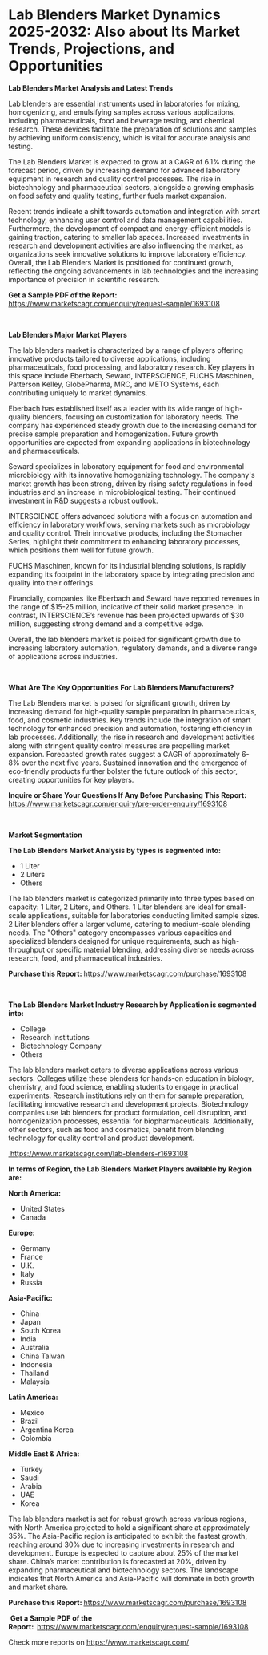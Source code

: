 <p><h1>Lab Blenders Market Dynamics 2025-2032: Also about Its Market Trends, Projections, and Opportunities</h1></p><p><strong>Lab Blenders Market Analysis and Latest Trends</strong></p>
<p><p>Lab blenders are essential instruments used in laboratories for mixing, homogenizing, and emulsifying samples across various applications, including pharmaceuticals, food and beverage testing, and chemical research. These devices facilitate the preparation of solutions and samples by achieving uniform consistency, which is vital for accurate analysis and testing.</p><p>The Lab Blenders Market is expected to grow at a CAGR of 6.1% during the forecast period, driven by increasing demand for advanced laboratory equipment in research and quality control processes. The rise in biotechnology and pharmaceutical sectors, alongside a growing emphasis on food safety and quality testing, further fuels market expansion. </p><p>Recent trends indicate a shift towards automation and integration with smart technology, enhancing user control and data management capabilities. Furthermore, the development of compact and energy-efficient models is gaining traction, catering to smaller lab spaces. Increased investments in research and development activities are also influencing the market, as organizations seek innovative solutions to improve laboratory efficiency. Overall, the Lab Blenders Market is positioned for continued growth, reflecting the ongoing advancements in lab technologies and the increasing importance of precision in scientific research.</p></p>
<p><strong>Get a Sample PDF of the Report:&nbsp;</strong> <a href="https://www.marketscagr.com/enquiry/request-sample/1693108?utm_campaign=1848&utm_medium=2&utm_source=Github&utm_content=ia&utm_term=08012025&utm_id=lab-blenders">https://www.marketscagr.com/enquiry/request-sample/1693108</a></p>
<p>&nbsp;</p>
<p><strong>Lab Blenders Major Market Players</strong></p>
<p><p>The lab blenders market is characterized by a range of players offering innovative products tailored to diverse applications, including pharmaceuticals, food processing, and laboratory research. Key players in this space include Eberbach, Seward, INTERSCIENCE, FUCHS Maschinen, Patterson Kelley, GlobePharma, MRC, and METO Systems, each contributing uniquely to market dynamics.</p><p>Eberbach has established itself as a leader with its wide range of high-quality blenders, focusing on customization for laboratory needs. The company has experienced steady growth due to the increasing demand for precise sample preparation and homogenization. Future growth opportunities are expected from expanding applications in biotechnology and pharmaceuticals.</p><p>Seward specializes in laboratory equipment for food and environmental microbiology with its innovative homogenizing technology. The company's market growth has been strong, driven by rising safety regulations in food industries and an increase in microbiological testing. Their continued investment in R&D suggests a robust outlook.</p><p>INTERSCIENCE offers advanced solutions with a focus on automation and efficiency in laboratory workflows, serving markets such as microbiology and quality control. Their innovative products, including the Stomacher Series, highlight their commitment to enhancing laboratory processes, which positions them well for future growth.</p><p>FUCHS Maschinen, known for its industrial blending solutions, is rapidly expanding its footprint in the laboratory space by integrating precision and quality into their offerings.</p><p>Financially, companies like Eberbach and Seward have reported revenues in the range of $15-25 million, indicative of their solid market presence. In contrast, INTERSCIENCE’s revenue has been projected upwards of $30 million, suggesting strong demand and a competitive edge.</p><p>Overall, the lab blenders market is poised for significant growth due to increasing laboratory automation, regulatory demands, and a diverse range of applications across industries.</p></p>
<p>&nbsp;</p>
<p><strong>What Are The Key Opportunities For Lab Blenders Manufacturers?</strong></p>
<p><p>The Lab Blenders market is poised for significant growth, driven by increasing demand for high-quality sample preparation in pharmaceuticals, food, and cosmetic industries. Key trends include the integration of smart technology for enhanced precision and automation, fostering efficiency in lab processes. Additionally, the rise in research and development activities along with stringent quality control measures are propelling market expansion. Forecasted growth rates suggest a CAGR of approximately 6-8% over the next five years. Sustained innovation and the emergence of eco-friendly products further bolster the future outlook of this sector, creating opportunities for key players.</p></p>
<p><strong>Inquire or Share Your Questions If Any Before Purchasing This Report:</strong> <a href="https://www.marketscagr.com/enquiry/pre-order-enquiry/1693108?utm_campaign=1848&utm_medium=2&utm_source=Github&utm_content=ia&utm_term=08012025&utm_id=lab-blenders">https://www.marketscagr.com/enquiry/pre-order-enquiry/1693108</a></p>
<p>&nbsp;</p>
<p><strong>Market Segmentation</strong></p>
<p><strong>The Lab Blenders Market Analysis by types is segmented into:</strong></p>
<p><ul><li>1 Liter</li><li>2 Liters</li><li>Others</li></ul></p>
<p><p>The lab blenders market is categorized primarily into three types based on capacity: 1 Liter, 2 Liters, and Others. 1 Liter blenders are ideal for small-scale applications, suitable for laboratories conducting limited sample sizes. 2 Liter blenders offer a larger volume, catering to medium-scale blending needs. The "Others" category encompasses various capacities and specialized blenders designed for unique requirements, such as high-throughput or specific material blending, addressing diverse needs across research, food, and pharmaceutical industries.</p></p>
<p><strong>Purchase this Report:&nbsp;</strong><a href="https://www.marketscagr.com/purchase/1693108?utm_campaign=1848&utm_medium=2&utm_source=Github&utm_content=ia&utm_term=08012025&utm_id=lab-blenders">https://www.marketscagr.com/purchase/1693108</a></p>
<p>&nbsp;</p>
<p><strong>The Lab Blenders Market Industry Research by Application is segmented into:</strong></p>
<p><ul><li>College</li><li>Research Institutions</li><li>Biotechnology Company</li><li>Others</li></ul></p>
<p><p>The lab blenders market caters to diverse applications across various sectors. Colleges utilize these blenders for hands-on education in biology, chemistry, and food science, enabling students to engage in practical experiments. Research institutions rely on them for sample preparation, facilitating innovative research and development projects. Biotechnology companies use lab blenders for product formulation, cell disruption, and homogenization processes, essential for biopharmaceuticals. Additionally, other sectors, such as food and cosmetics, benefit from blending technology for quality control and product development.</p></p>
<p><a href="https://www.marketscagr.com/lab-blenders-r1693108?utm_campaign=1848&utm_medium=2&utm_source=Github&utm_content=ia&utm_term=08012025&utm_id=lab-blenders">&nbsp;https://www.marketscagr.com/lab-blenders-r1693108</a></p>
<p><strong>In terms of Region, the Lab Blenders Market Players available by Region are:</strong></p>
<p>
    <p> <strong> North America: </strong>
        <ul>
            <li>United States</li>
            <li>Canada</li>
        </ul>
        </p> 
    <p> <strong> Europe: </strong>
        <ul>
            <li>Germany</li>
            <li>France</li>
            <li>U.K.</li>
            <li>Italy</li>
            <li>Russia</li>
        </ul>
        </p> 
    <p> <strong> Asia-Pacific: </strong>
        <ul>
            <li>China</li>
            <li>Japan</li>
            <li>South Korea</li>
            <li>India</li>
            <li>Australia</li>
            <li>China Taiwan</li>
            <li>Indonesia</li>
            <li>Thailand</li>
            <li>Malaysia</li>
        </ul>
        </p> 
    <p> <strong> Latin America: </strong>
        <ul>
            <li>Mexico</li>
            <li>Brazil</li>
            <li>Argentina Korea</li>
            <li>Colombia</li>
        </ul>
        </p> 
    <p> <strong> Middle East & Africa: </strong>
        <ul>
            <li>Turkey</li>
            <li>Saudi</li>
            <li>Arabia</li>
            <li>UAE</li>
            <li>Korea</li>
        </ul>
    </p>
    </p>
<p><p>The lab blenders market is set for robust growth across various regions, with North America projected to hold a significant share at approximately 35%. The Asia-Pacific region is anticipated to exhibit the fastest growth, reaching around 30% due to increasing investments in research and development. Europe is expected to capture about 25% of the market share. China’s market contribution is forecasted at 20%, driven by expanding pharmaceutical and biotechnology sectors. The landscape indicates that North America and Asia-Pacific will dominate in both growth and market share.</p></p>
<p><strong>Purchase this Report: </strong><a href="https://www.marketscagr.com/purchase/1693108?utm_campaign=1848&utm_medium=2&utm_source=Github&utm_content=ia&utm_term=08012025&utm_id=lab-blenders">https://www.marketscagr.com/purchase/1693108</a></p>
<p>&nbsp;<strong>Get a Sample PDF of the Report:&nbsp;&nbsp;</strong><a href="https://www.marketscagr.com/enquiry/request-sample/1693108?utm_campaign=1848&utm_medium=2&utm_source=Github&utm_content=ia&utm_term=08012025&utm_id=lab-blenders">https://www.marketscagr.com/enquiry/request-sample/1693108</a></p>
<p><strong></strong></p>
<p>Check more reports on <a href="https://www.marketscagr.com/?utm_campaign=1848&utm_medium=2&utm_source=Github&utm_content=ia&utm_term=08012025&utm_id=lab-blenders">https://www.marketscagr.com/</a></p>